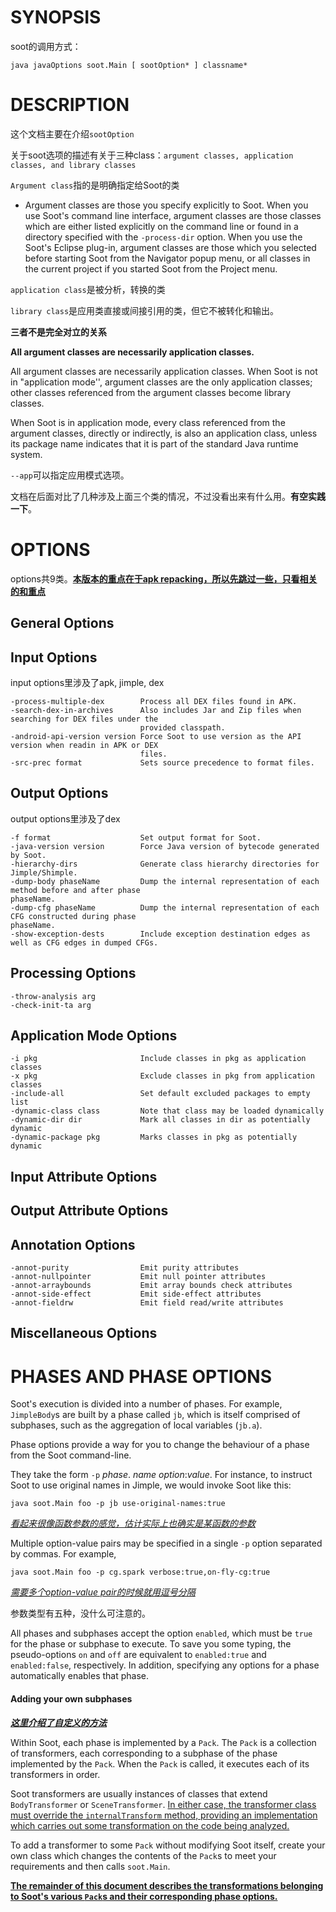 # SYNOPSIS

soot的调用方式：

`java javaOptions soot.Main [ sootOption* ] classname*`

# DESCRIPTION

这个文档主要在介绍`sootOption`

关于soot选项的描述有关于三种class：`argument classes, application classes, and library classes`

`Argument class`指的是明确指定给Soot的类

- Argument classes are those you specify explicitly to Soot. When you use Soot's command line interface, argument classes are those classes which are either listed explicitly on the command line or found in a directory specified with the `-process-dir` option. When you use the Soot's Eclipse plug-in, argument classes are those which you selected before starting Soot from the Navigator popup menu, or all classes in the current project if you started Soot from the Project menu.

`application class`是被分析，转换的类

`library class`是应用类直接或间接引用的类，但它不被转化和输出。

**三者不是完全对立的关系**

**All argument classes are necessarily application classes.**

All argument classes are necessarily application classes. When Soot is not in "application mode'', argument classes are the only application classes; other classes referenced from the argument classes become library classes.

When Soot is in application mode, every class referenced from the argument classes, directly or indirectly, is also an application class, unless its package name indicates that it is part of the standard Java runtime system.



`--app`可以指定应用模式选项。



文档在后面对比了几种涉及上面三个类的情况，不过没看出来有什么用。**有空实践一下**。

# OPTIONS

options共9类。**<u>本版本的重点在于apk repacking，所以先跳过一些，只看相关的和重点</u>**

## General Options



## Input Options

input options里涉及了apk, jimple, dex

```
-process-multiple-dex        Process all DEX files found in APK.
-search-dex-in-archives      Also includes Jar and Zip files when searching for DEX files under the 
                             provided classpath.
-android-api-version version Force Soot to use version as the API version when readin in APK or DEX
                             files.
-src-prec format             Sets source precedence to format files.
```

## Output Options

output options里涉及了dex

```
-f format                    Set output format for Soot.
-java-version version        Force Java version of bytecode generated by Soot.
-hierarchy-dirs              Generate class hierarchy directories for Jimple/Shimple.
-dump-body phaseName         Dump the internal representation of each method before and after phase 
phaseName.
-dump-cfg phaseName          Dump the internal representation of each CFG constructed during phase 
phaseName.
-show-exception-dests        Include exception destination edges as well as CFG edges in dumped CFGs.
```

## Processing Options

```
-throw-analysis arg
-check-init-ta arg
```

## Application Mode Options

```
-i pkg                       Include classes in pkg as application classes
-x pkg                       Exclude classes in pkg from application classes
-include-all                 Set default excluded packages to empty list
-dynamic-class class         Note that class may be loaded dynamically
-dynamic-dir dir             Mark all classes in dir as potentially dynamic
-dynamic-package pkg         Marks classes in pkg as potentially dynamic
```

## Input Attribute Options

## Output Attribute Options

## Annotation Options

```
-annot-purity                Emit purity attributes
-annot-nullpointer           Emit null pointer attributes
-annot-arraybounds           Emit array bounds check attributes
-annot-side-effect           Emit side-effect attributes
-annot-fieldrw               Emit field read/write attributes
```
## Miscellaneous Options

# PHASES AND PHASE OPTIONS

Soot's execution is divided into a number of phases. For example, `JimpleBody`s are built by a phase called `jb`, which is itself comprised of subphases, such as the aggregation of local variables (`jb.a`).

Phase options provide a way for you to change the behaviour of a phase from the Soot command-line. 

They take the form `-p` *phase*. *name* *option*:*value*. For instance, to instruct Soot to use original names in Jimple, we would invoke Soot like this:

```
java soot.Main foo -p jb use-original-names:true
```

*<u>看起来很像函数参数的感觉，估计实际上也确实是某函数的参数</u>*

Multiple option-value pairs may be specified in a single `-p` option separated by commas. For example,

```
java soot.Main foo -p cg.spark verbose:true,on-fly-cg:true
```

*<u>需要多个option-value pair的时候就用逗号分隔</u>*

参数类型有五种，没什么可注意的。

All phases and subphases accept the option `enabled`, which must be `true` for the phase or subphase to execute. To save you some typing, the pseudo-options `on` and `off` are equivalent to `enabled:true` and `enabled:false`, respectively. In addition, specifying any options for a phase automatically enables that phase.

#### Adding your own subphases

***<u>这里介绍了自定义的方法</u>***

Within Soot, each phase is implemented by a `Pack`. The `Pack` is a collection of transformers, each corresponding to a subphase of the phase implemented by the `Pack`. When the `Pack` is called, it executes each of its transformers in order.

Soot transformers are usually instances of classes that extend `BodyTransformer` or `SceneTransformer`. <u>In either case, the transformer class must override the `internalTransform` method, providing an implementation which carries out some transformation on the code being analyzed.</u>

To add a transformer to some `Pack` without modifying Soot itself, create your own class which changes the contents of the `Pack`s to meet your requirements and then calls `soot.Main`.

**<u>The remainder of this document describes the transformations belonging to Soot's various `Pack`s and their corresponding phase options.</u>**



































